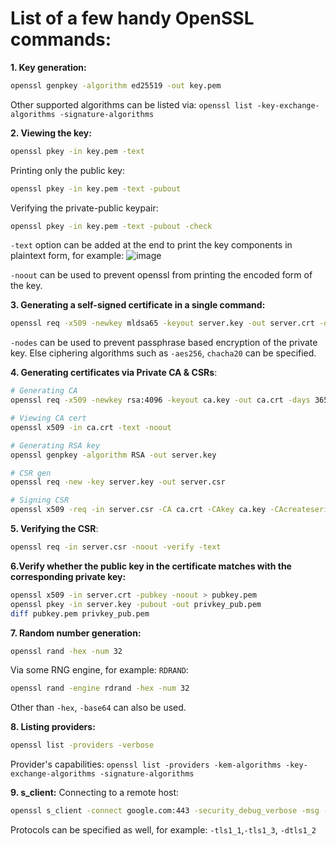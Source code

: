 # List of a few handy OpenSSL commands:

**1. Key generation:**
```sh
openssl genpkey -algorithm ed25519 -out key.pem
```
Other supported algorithms can be listed via: `openssl list -key-exchange-algorithms -signature-algorithms`

**2. Viewing the key:**
```sh
openssl pkey -in key.pem -text
```
Printing only the public key:
```sh
openssl pkey -in key.pem -text -pubout
```
Verifying the private-public keypair:
```sh
openssl pkey -in key.pem -text -pubout -check
```
`-text` option can be added at the end to print the key components in plaintext form, for example:
![image](https://github.com/user-attachments/assets/2b74520d-cb84-4b43-90ae-50c9d6e41df2)

`-noout` can be used to prevent openssl from printing the encoded form of the key.

**3. Generating a self-signed certificate in a single command:**
```sh
openssl req -x509 -newkey mldsa65 -keyout server.key -out server.crt -days 365 -nodes
```
`-nodes` can be used to prevent passphrase based encryption of the private key. Else ciphering algorithms such as `-aes256`, `chacha20` can be specified.

**4. Generating certificates via Private CA & CSRs**:
```sh 
# Generating CA 
openssl req -x509 -newkey rsa:4096 -keyout ca.key -out ca.crt -days 3650 -nodes

# Viewing CA cert
openssl x509 -in ca.crt -text -noout 

# Generating RSA key
openssl genpkey -algorithm RSA -out server.key

# CSR gen
openssl req -new -key server.key -out server.csr

# Signing CSR
openssl x509 -req -in server.csr -CA ca.crt -CAkey ca.key -CAcreateserial -out server.crt -days 365
```
**5. Verifying the CSR**:
```sh
openssl req -in server.csr -noout -verify -text
```
**6.Verify whether the public key in the certificate matches with the corresponding private key:**
```sh
openssl x509 -in server.crt -pubkey -noout > pubkey.pem 
openssl pkey -in server.key -pubout -out privkey_pub.pem 
diff pubkey.pem privkey_pub.pem
```
**7. Random number generation:**
```sh
openssl rand -hex -num 32
```
Via some RNG engine, for example: `RDRAND`:
```sh
openssl rand -engine rdrand -hex -num 32
```
Other than `-hex`, `-base64` can also be used.

**8. Listing providers:**
```sh
openssl list -providers -verbose
```
Provider's capabilities:
```openssl list -providers -kem-algorithms -key-exchange-algorithms -signature-algorithms```

**9. s_client:**
Connecting to a remote host:
```sh
openssl s_client -connect google.com:443 -security_debug_verbose -msg -debug -state -status
```
Protocols can be specified as well, for example: `-tls1_1`,`-tls1_3`, `-dtls1_2`
